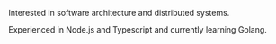 Interested in software architecture and distributed systems.

Experienced in Node.js and Typescript and currently learning Golang.
